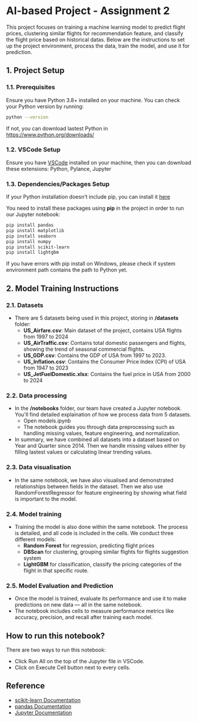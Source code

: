 # AI-based Project - Assignment 2

This project focuses on training a machine learning model to predict flight prices, clustering similar flights for recommendation feature, and classify the flight price based on historical datas. Below are the instructions to set up the project environment, process the data, train the model, and use it for prediction.

## 1. Project Setup

### 1.1. Prerequisites

Ensure you have Python 3.8+ installed on your machine. You can check your Python version by running:

```bash
python --version
```

If not, you can download lastest Python in https://www.python.org/downloads/

### 1.2. VSCode Setup

Ensure you have [VSCode](https://code.visualstudio.com/) installed on your machine, then you can download these extensions: Python, Pylance, Jupyter

### 1.3. Dependencies/Packages Setup

If your Python installation doesn't include pip, you can install it [here](https://packaging.python.org/en/latest/tutorials/installing-packages/) 

You need to install these packages using **pip** in the project in order to run our Jupyter notebook:

```bash
pip install pandas
pip install matplotlib
pip install seaborn
pip install numpy
pip install scikit-learn
pip install lightgbm
```

If you have errors with pip install on Windows, please check if system environment path contains the path to Python yet. 

## 2. Model Training Instructions
### 2.1. Datasets
- There are 5 datasets being used in this project, storing in **/datasets** folder:
    - **US_Airfare.csv**: Main dataset of the project, contains USA flights from 1997 to 2024
    - **US_AirTraffic.csv**: Contains total domestic passengers and flights, showing the trend of seasonal commercial flights.
    - **US_GDP.csv**: Contains the GDP of USA from 1997 to 2023.
    - **US_Inflation.csv**: Contains the Consumer Price Index (CPI) of USA from 1947 to 2023
    - **US_JetFuelDomestic.xlsx**: Contains the fuel price in USA from 2000 to 2024
### 2.2. Data processing
- In the **/notebooks** folder, our team have created a Jupyter notebook. You'll find detailed explaination of how we process data from 5 datasets.
    - Open models.ipynb
    - The notebook guides you through data preprocessing such as handling missing values, feature engineering, and normalization.
- In summary, we have combined all datasets into a dataset based on Year and Quarter since 2014. Then we handle missing values either by filling lastest values or calculating linear trending values.
### 2.3. Data visualisation
- In the same notebook, we have also visualised and demonstrated relationships between fields in the dataset. Then we also use RandomForestRegressor for feature engineering by showing what field is important to the model.
### 2.4. Model training 
- Training the model is also done within the same notebook. The process is detailed, and all code is included in the cells. We conduct three different models:
    - **Random Forest** for regression, predicting flight prices
    - **DBScan** for clustering, grouping similar flights for flights suggestion system
    - **LightGBM** for classification, classify the pricing categories of the flight in that specific route.
### 2.5. Model Evaluation and Prediction
- Once the model is trained, evaluate its performance and use it to make predictions on new data — all in the same notebook.
- The notebook includes cells to measure performance metrics like accuracy, precision, and recall after training each model.

## How to run this notebook?
There are two ways to run this notebook:
- Click Run All on the top of the Jupyter file in VSCode.
- Click on Execute Cell button next to every cells.

## Reference
- [scikit-learn Documentation](https://scikit-learn.org/stable/install.html)
- [pandas Documentation](https://pandas.pydata.org/docs/getting_started/index.html)
- [Jupyter Documentation](https://jupyter.org/)
